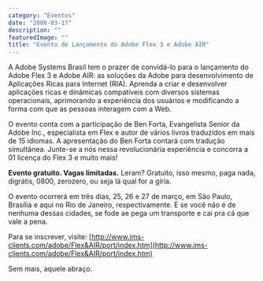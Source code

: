 ```yaml
---
category: "Eventos"
date: "2008-03-17"
description: ""
featuredImage: ""
title: "Evento de Lançamento do Adobe Flex 3 e Adobe AIR"
---
```


A Adobe Systems Brasil tem o prazer de convidá-lo para o lançamento do Adobe Flex 3 e Adobe AIR: as soluções da Adobe para desenvolvimento de Aplicações Ricas para Internet (RIA). Aprenda a criar e desenvolver aplicações ricas e dinâmicas compatíveis com diversos sistemas operacionais, aprimorando a experiência dos usuários e modificando a forma com que as pessoas interagem com a Web.

O evento conta com a participação de Ben Forta, Evangelista Senior da Adobe Inc., especialista em Flex e autor de vários livros traduzidos em mais de 15 idiomas. A apresentação do Ben Forta contará com tradução simultânea. Junte-se a nós nessa revolucionária experiência e concorra a 01 licença do Flex 3 e muito mais!

**Evento gratuito. Vagas limitadas.** Leram? Gratuito, isso mesmo, paga nada, digrátis, 0800, zerozero, ou seja lá qual for a gíria.

O evento ocorrerá em três dias, 25, 26 e 27 de março, em São Paulo, Brasília e aqui no Rio de Janeiro, respectivamente. E se você não é de nenhuma dessas cidades, se fode ae pega um transporte e cai pra cá que vale a pena.

Para se inscrever, visite: [http://www.ims-clients.com/adobe/Flex&AIR/port/index.htm](http://www.ims-clients.com/adobe/Flex&AIR/port/index.htm)

Sem mais, aquele abraço.
